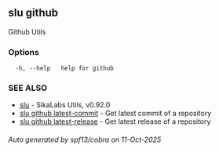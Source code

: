 ## slu github

Github Utils

### Options

```
  -h, --help   help for github
```

### SEE ALSO

* [slu](slu.md)	 - SikaLabs Utils, v0.92.0
* [slu github latest-commit](slu_github_latest-commit.md)	 - Get latest commit of a repository
* [slu github latest-release](slu_github_latest-release.md)	 - Get latest release of a repository

###### Auto generated by spf13/cobra on 11-Oct-2025
